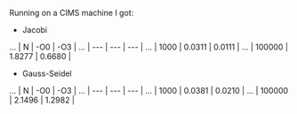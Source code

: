 Running on a CIMS machine I got:

* Jacobi

... | N	| -O0 | -O3	|
... | --- | --- | --- |
... | 1000  | 0.0311 | 0.0111 |
... | 100000 | 1.8277 | 0.6680 |

* Gauss-Seidel

... | N	| -O0 | -O3	|
... | --- | --- | --- |
... | 1000  | 0.0381 | 0.0210 |
... | 100000 | 2.1496 | 1.2982 |
